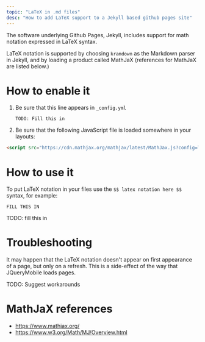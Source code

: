 ```yaml
---
topic: "LaTeX in .md files"
desc: "How to add LaTeX support to a Jekyll based github pages site"
---
```


The software underlying Github Pages, Jekyll, includes support for math notation expressed in LaTeX syntax.

LaTeX notation is supported by choosing `kramdown` as the Markdown parser in Jekyll, and by loading a product called
MathJaX (references for MathJaX are listed below.)


# How to enable it

1.  Be sure that this line appears in `_config.yml`
    ```
    TODO: Fill this in
    ```

2.  Be sure that the following JavaScript file is loaded somewhere in your layouts:

   ```html
   <script src="https://cdn.mathjax.org/mathjax/latest/MathJax.js?config=TeX-AMS-MML_HTMLorMML" type="text/javascript"></script>
   ```
    

# How to use it

To put LaTeX notation in your files use the `$$ latex notation here $$` syntax, for example:

```
FILL THIS IN
```


TODO: fill this in

# Troubleshooting

It may happen that the LaTeX notation doesn't appear on first appearance of a page, but only on a refresh.  This is a side-effect of the way that JQueryMobile loads pages.

TODO: Suggest workarounds

# MathJaX references

* https://www.mathjax.org/
* https://www.w3.org/Math/MJ/Overview.html


